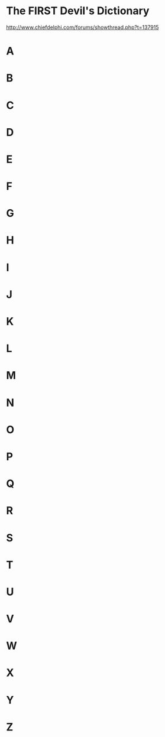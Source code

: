 The FIRST Devil's Dictionary
========
http://www.chiefdelphi.com/forums/showthread.php?t=137915

# #

# A

# B

# C

# D

# E

# F

# G

# H

# I

# J

# K

# L

# M

# N

# O

# P

# Q

# R

# S

# T

# U

# V

# W

# X

# Y

# Z
